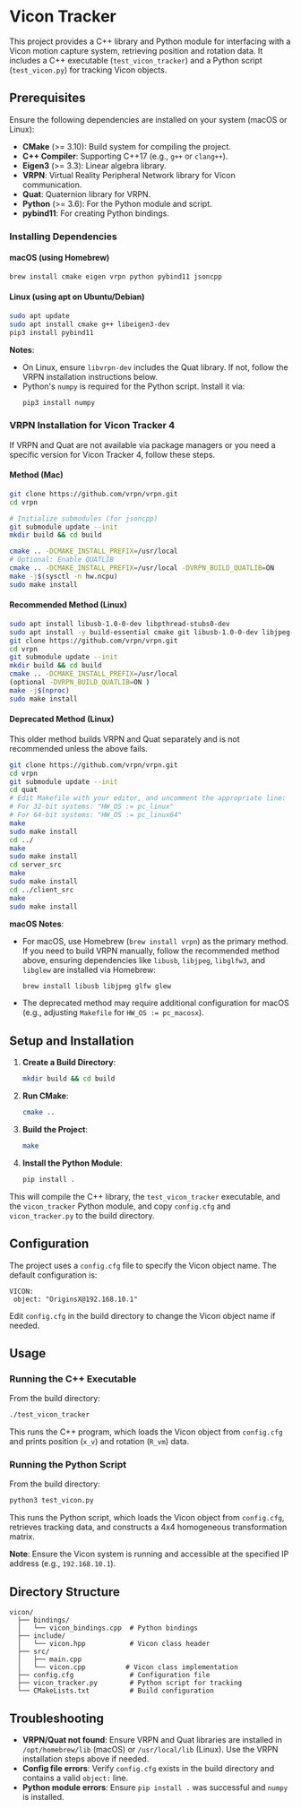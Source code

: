 # Vicon Tracker

This project provides a C++ library and Python module for interfacing with a Vicon motion capture system, retrieving position and rotation data. It includes a C++ executable (`test_vicon_tracker`) and a Python script (`test_vicon.py`) for tracking Vicon objects.

## Prerequisites

Ensure the following dependencies are installed on your system (macOS or Linux):

- **CMake** (>= 3.10): Build system for compiling the project.
- **C++ Compiler**: Supporting C++17 (e.g., `g++` or `clang++`).
- **Eigen3** (>= 3.3): Linear algebra library.
- **VRPN**: Virtual Reality Peripheral Network library for Vicon communication.
- **Quat**: Quaternion library for VRPN.
- **Python** (>= 3.6): For the Python module and script.
- **pybind11**: For creating Python bindings.

### Installing Dependencies

#### macOS (using Homebrew)
```bash
brew install cmake eigen vrpn python pybind11 jsoncpp
```

#### Linux (using apt on Ubuntu/Debian)
```bash
sudo apt update
sudo apt install cmake g++ libeigen3-dev
pip3 install pybind11
```

**Notes**:
- On Linux, ensure `libvrpn-dev` includes the Quat library. If not, follow the VRPN installation instructions below.
- Python's `numpy` is required for the Python script. Install it via:
  ```bash
  pip3 install numpy
  ```

### VRPN Installation for Vicon Tracker 4

If VRPN and Quat are not available via package managers or you need a specific version for Vicon Tracker 4, follow these steps.


#### Method (Mac)
```bash 
git clone https://github.com/vrpn/vrpn.git
cd vrpn

# Initialize submodules (for jsoncpp)
git submodule update --init
mkdir build && cd build

cmake .. -DCMAKE_INSTALL_PREFIX=/usr/local
# Optional: Enable QUATLIB
cmake .. -DCMAKE_INSTALL_PREFIX=/usr/local -DVRPN_BUILD_QUATLIB=ON
make -j$(sysctl -n hw.ncpu)
sudo make install
```
#### Recommended Method (Linux)
```bash
sudo apt install libusb-1.0-0-dev libpthread-stubs0-dev
sudo apt install -y build-essential cmake git libusb-1.0-0-dev libjpeg-dev libglfw3-dev libglew-dev
git clone https://github.com/vrpn/vrpn.git
cd vrpn
git submodule update --init
mkdir build && cd build
cmake .. -DCMAKE_INSTALL_PREFIX=/usr/local  
(optional -DVRPN_BUILD_QUATLIB=ON )
make -j$(nproc)
sudo make install
```

#### Deprecated Method (Linux)
This older method builds VRPN and Quat separately and is not recommended unless the above fails.

```bash
git clone https://github.com/vrpn/vrpn.git
cd vrpn
git submodule update --init
cd quat
# Edit Makefile with your editor, and uncomment the appropriate line:
# For 32-bit systems: "HW_OS := pc_linux"
# For 64-bit systems: "HW_OS := pc_linux64"
make
sudo make install
cd ../
make
sudo make install
cd server_src
make
sudo make install
cd ../client_src
make
sudo make install
```

**macOS Notes**:
- For macOS, use Homebrew (`brew install vrpn`) as the primary method. If you need to build VRPN manually, follow the recommended method above, ensuring dependencies like `libusb`, `libjpeg`, `libglfw3`, and `libglew` are installed via Homebrew:
  ```bash
  brew install libusb libjpeg glfw glew
  ```
- The deprecated method may require additional configuration for macOS (e.g., adjusting `Makefile` for `HW_OS := pc_macosx`).

## Setup and Installation

1. **Create a Build Directory**:
   ```bash
   mkdir build && cd build
   ```

2. **Run CMake**:
   ```bash
   cmake ..
   ```

3. **Build the Project**:
   ```bash
   make
   ```

4. **Install the Python Module**:
   ```bash
   pip install .
   ```

This will compile the C++ library, the `test_vicon_tracker` executable, and the `vicon_tracker` Python module, and copy `config.cfg` and `vicon_tracker.py` to the build directory.

## Configuration

The project uses a `config.cfg` file to specify the Vicon object name. The default configuration is:
```
VICON:
 object: "OriginsX@192.168.10.1"
```
Edit `config.cfg` in the build directory to change the Vicon object name if needed.

## Usage

### Running the C++ Executable
From the build directory:
```bash
./test_vicon_tracker
```
This runs the C++ program, which loads the Vicon object from `config.cfg` and prints position (`x_v`) and rotation (`R_vm`) data.

### Running the Python Script
From the build directory:
```bash
python3 test_vicon.py
```
This runs the Python script, which loads the Vicon object from `config.cfg`, retrieves tracking data, and constructs a 4x4 homogeneous transformation matrix.

**Note**: Ensure the Vicon system is running and accessible at the specified IP address (e.g., `192.168.10.1`).

## Directory Structure
```
vicon/
  ├── bindings/
  │   └── vicon_bindings.cpp  # Python bindings
  ├── include/
  │   └── vicon.hpp           # Vicon class header
  ├── src/
  │   ├── main.cpp
  │   └── vicon.cpp          # Vicon class implementation
  ├── config.cfg              # Configuration file
  ├── vicon_tracker.py        # Python script for tracking
  └── CMakeLists.txt          # Build configuration
```

## Troubleshooting
- **VRPN/Quat not found**: Ensure VRPN and Quat libraries are installed in `/opt/homebrew/lib` (macOS) or `/usr/local/lib` (Linux). Use the VRPN installation steps above if needed.
- **Config file errors**: Verify `config.cfg` exists in the build directory and contains a valid `object:` line.
- **Python module errors**: Ensure `pip install .` was successful and `numpy` is installed.